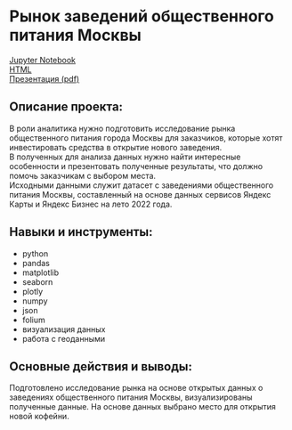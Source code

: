 # Рынок заведений общественного питания Москвы  
[Jupyter Notebook](MoscowCateringEstablishments.ipynb)  
[HTML](MoscowCateringEstablishments.html)  
[Презентация (pdf)](Presentation.pdf)

## Описание проекта:  
В роли аналитика нужно подготовить исследование рынка общественного питания города Москвы для заказчиков, которые хотят инвестировать средства в открытие нового заведения.  
В полученных для анализа данных нужно найти интересные особенности и презентовать полученные результаты, что должно помочь заказчикам с выбором места.  
Исходными данными служит датасет с заведениями общественного питания Москвы, составленный на основе данных сервисов Яндекс Карты и Яндекс Бизнес на лето 2022 года.  

## Навыки и инструменты:  
- python
- pandas
- matplotlib
- seaborn
- plotly
- numpy
- json
- folium
- визуализация данных
- работа с геоданными

## Основные действия и выводы:  
Подготовлено исследование рынка на основе открытых данных о заведениях общественного питания Москвы, визуализированы полученные данные. На основе данных выбрано место для открытия новой кофейни. 
